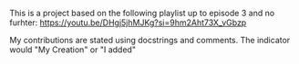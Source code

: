 This is a project based on the following playlist up to episode 3 and no furhter:
  https://youtu.be/DHgj5jhMJKg?si=9hm2Aht73X_vGbzp

My contributions are stated using docstrings and comments. The indicator would "My Creation" or "I added"
